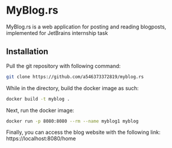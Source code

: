 # MyBlog.rs

MyBlog.rs is a web application for posting and reading blogposts, implemented for JetBrains internship task

## Installation

Pull the git repository with following command:

```bash
git clone https://github.com/a546373372819/myblog.rs
```
While in the directory, build the docker image as such:
```bash
docker build -t myblog .
```
Next, run the docker image:
```bash
docker run -p 8080:8080 --rm --name myblog1 myblog
```
Finally, you can access the blog website with the following link:
https://localhost:8080/home
